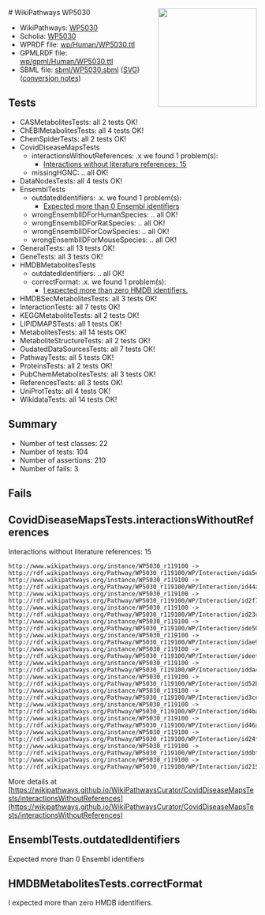 <img style="float: right; width: 200px" src="../logo.png" />
# WikiPathways WP5030

* WikiPathways: [WP5030](https://identifiers.org/wikipathways:WP5030)
* Scholia: [WP5030](https://scholia.toolforge.org/wikipathways/WP5030)
* WPRDF file: [wp/Human/WP5030.ttl](../wp/Human/WP5030.ttl)
* GPMLRDF file: [wp/gpml/Human/WP5030.ttl](../wp/gpml/Human/WP5030.ttl)
* SBML file: [sbml/WP5030.sbml](../sbml/WP5030.sbml) ([SVG](../sbml/WP5030.svg)) ([conversion notes](../sbml/WP5030.txt))

## Tests
* CASMetabolitesTests: all 2 tests OK!
* ChEBIMetabolitesTests: all 4 tests OK!
* ChemSpiderTests: all 2 tests OK!
* CovidDiseaseMapsTests
    * interactionsWithoutReferences: .x we found 1 problem(s):
        * [Interactions without literature references: 15](#9701cce6)
    * missingHGNC: .. all OK!
* DataNodesTests: all 4 tests OK!
* EnsemblTests
    * outdatedIdentifiers: .x. we found 1 problem(s):
        * [Expected more than 0 Ensembl identifiers](#f44398b7)
    * wrongEnsemblIDForHumanSpecies: .. all OK!
    * wrongEnsemblIDForRatSpecies: .. all OK!
    * wrongEnsemblIDForCowSpecies: .. all OK!
    * wrongEnsemblIDForMouseSpecies: .. all OK!
* GeneralTests: all 13 tests OK!
* GeneTests: all 3 tests OK!
* HMDBMetabolitesTests
    * outdatedIdentifiers: .. all OK!
    * correctFormat: .x. we found 1 problem(s):
        * [I expected more than zero HMDB identifiers.](#ad154c1e)
* HMDBSecMetabolitesTests: all 3 tests OK!
* InteractionTests: all 7 tests OK!
* KEGGMetaboliteTests: all 2 tests OK!
* LIPIDMAPSTests: all 1 tests OK!
* MetabolitesTests: all 14 tests OK!
* MetaboliteStructureTests: all 2 tests OK!
* OudatedDataSourcesTests: all 7 tests OK!
* PathwayTests: all 5 tests OK!
* ProteinsTests: all 2 tests OK!
* PubChemMetabolitesTests: all 3 tests OK!
* ReferencesTests: all 3 tests OK!
* UniProtTests: all 4 tests OK!
* WikidataTests: all 14 tests OK!


## Summary

* Number of test classes: 22
* Number of tests: 104
* Number of assertions: 210
* Number of fails: 3

## Fails

<a name="9701cce6" />

## CovidDiseaseMapsTests.interactionsWithoutReferences

Interactions without literature references: 15
```
http://www.wikipathways.org/instance/WP5030_r119100 -> http://rdf.wikipathways.org/Pathway/WP5030_r119100/WP/Interaction/ida5e830de
http://www.wikipathways.org/instance/WP5030_r119100 -> http://rdf.wikipathways.org/Pathway/WP5030_r119100/WP/Interaction/id44ab7649
http://www.wikipathways.org/instance/WP5030_r119100 -> http://rdf.wikipathways.org/Pathway/WP5030_r119100/WP/Interaction/id2f7cc295
http://www.wikipathways.org/instance/WP5030_r119100 -> http://rdf.wikipathways.org/Pathway/WP5030_r119100/WP/Interaction/id23c47ad5
http://www.wikipathways.org/instance/WP5030_r119100 -> http://rdf.wikipathways.org/Pathway/WP5030_r119100/WP/Interaction/ide50d74a5
http://www.wikipathways.org/instance/WP5030_r119100 -> http://rdf.wikipathways.org/Pathway/WP5030_r119100/WP/Interaction/idae955707
http://www.wikipathways.org/instance/WP5030_r119100 -> http://rdf.wikipathways.org/Pathway/WP5030_r119100/WP/Interaction/ideef6eb5
http://www.wikipathways.org/instance/WP5030_r119100 -> http://rdf.wikipathways.org/Pathway/WP5030_r119100/WP/Interaction/idda4e9351
http://www.wikipathways.org/instance/WP5030_r119100 -> http://rdf.wikipathways.org/Pathway/WP5030_r119100/WP/Interaction/id52b72f01
http://www.wikipathways.org/instance/WP5030_r119100 -> http://rdf.wikipathways.org/Pathway/WP5030_r119100/WP/Interaction/id3ce278b7
http://www.wikipathways.org/instance/WP5030_r119100 -> http://rdf.wikipathways.org/Pathway/WP5030_r119100/WP/Interaction/id4babbd10
http://www.wikipathways.org/instance/WP5030_r119100 -> http://rdf.wikipathways.org/Pathway/WP5030_r119100/WP/Interaction/id46adc116
http://www.wikipathways.org/instance/WP5030_r119100 -> http://rdf.wikipathways.org/Pathway/WP5030_r119100/WP/Interaction/id24f6121d
http://www.wikipathways.org/instance/WP5030_r119100 -> http://rdf.wikipathways.org/Pathway/WP5030_r119100/WP/Interaction/iddbf01ee3
http://www.wikipathways.org/instance/WP5030_r119100 -> http://rdf.wikipathways.org/Pathway/WP5030_r119100/WP/Interaction/id215a41e4
```

More details at [https://wikipathways.github.io/WikiPathwaysCurator/CovidDiseaseMapsTests/interactionsWithoutReferences](https://wikipathways.github.io/WikiPathwaysCurator/CovidDiseaseMapsTests/interactionsWithoutReferences)

<a name="f44398b7" />

## EnsemblTests.outdatedIdentifiers

Expected more than 0 Ensembl identifiers
<a name="ad154c1e" />

## HMDBMetabolitesTests.correctFormat

I expected more than zero HMDB identifiers.
